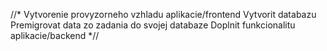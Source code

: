//* Vytvorenie provyzorneho vzhladu aplikacie/frontend 
Vytvorit databazu
Premigrovat data zo zadania do svojej databaze
Doplnit funkcionalitu aplikacie/backend
*//
